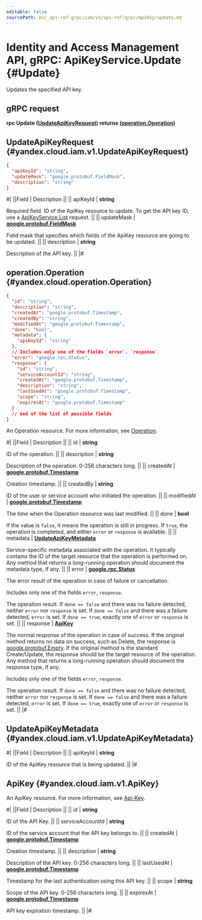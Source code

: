 ```yaml
---
editable: false
sourcePath: en/_api-ref-grpc/iam/v1/api-ref/grpc/ApiKey/update.md
---
```


# Identity and Access Management API, gRPC: ApiKeyService.Update {#Update}

Updates the specified API key.

## gRPC request

**rpc Update ([UpdateApiKeyRequest](#yandex.cloud.iam.v1.UpdateApiKeyRequest)) returns ([operation.Operation](#yandex.cloud.operation.Operation))**

## UpdateApiKeyRequest {#yandex.cloud.iam.v1.UpdateApiKeyRequest}

```json
{
  "apiKeyId": "string",
  "updateMask": "google.protobuf.FieldMask",
  "description": "string"
}
```

#|
||Field | Description ||
|| apiKeyId | **string**

Required field. ID of the ApiKey resource to update.
To get the API key ID, use a [ApiKeyService.List](/docs/iam/api-ref/grpc/ApiKey/list#List) request. ||
|| updateMask | **[google.protobuf.FieldMask](https://developers.google.com/protocol-buffers/docs/reference/csharp/class/google/protobuf/well-known-types/field-mask)**

Field mask that specifies which fields of the ApiKey resource are going to be updated. ||
|| description | **string**

Description of the API key. ||
|#

## operation.Operation {#yandex.cloud.operation.Operation}

```json
{
  "id": "string",
  "description": "string",
  "createdAt": "google.protobuf.Timestamp",
  "createdBy": "string",
  "modifiedAt": "google.protobuf.Timestamp",
  "done": "bool",
  "metadata": {
    "apiKeyId": "string"
  },
  // Includes only one of the fields `error`, `response`
  "error": "google.rpc.Status",
  "response": {
    "id": "string",
    "serviceAccountId": "string",
    "createdAt": "google.protobuf.Timestamp",
    "description": "string",
    "lastUsedAt": "google.protobuf.Timestamp",
    "scope": "string",
    "expiresAt": "google.protobuf.Timestamp"
  }
  // end of the list of possible fields
}
```

An Operation resource. For more information, see [Operation](/docs/api-design-guide/concepts/operation).

#|
||Field | Description ||
|| id | **string**

ID of the operation. ||
|| description | **string**

Description of the operation. 0-256 characters long. ||
|| createdAt | **[google.protobuf.Timestamp](https://developers.google.com/protocol-buffers/docs/reference/google.protobuf#timestamp)**

Creation timestamp. ||
|| createdBy | **string**

ID of the user or service account who initiated the operation. ||
|| modifiedAt | **[google.protobuf.Timestamp](https://developers.google.com/protocol-buffers/docs/reference/google.protobuf#timestamp)**

The time when the Operation resource was last modified. ||
|| done | **bool**

If the value is `false`, it means the operation is still in progress.
If `true`, the operation is completed, and either `error` or `response` is available. ||
|| metadata | **[UpdateApiKeyMetadata](#yandex.cloud.iam.v1.UpdateApiKeyMetadata)**

Service-specific metadata associated with the operation.
It typically contains the ID of the target resource that the operation is performed on.
Any method that returns a long-running operation should document the metadata type, if any. ||
|| error | **[google.rpc.Status](https://cloud.google.com/tasks/docs/reference/rpc/google.rpc#status)**

The error result of the operation in case of failure or cancellation.

Includes only one of the fields `error`, `response`.

The operation result.
If `done == false` and there was no failure detected, neither `error` nor `response` is set.
If `done == false` and there was a failure detected, `error` is set.
If `done == true`, exactly one of `error` or `response` is set. ||
|| response | **[ApiKey](#yandex.cloud.iam.v1.ApiKey)**

The normal response of the operation in case of success.
If the original method returns no data on success, such as Delete,
the response is [google.protobuf.Empty](https://developers.google.com/protocol-buffers/docs/reference/google.protobuf#google.protobuf.Empty).
If the original method is the standard Create/Update,
the response should be the target resource of the operation.
Any method that returns a long-running operation should document the response type, if any.

Includes only one of the fields `error`, `response`.

The operation result.
If `done == false` and there was no failure detected, neither `error` nor `response` is set.
If `done == false` and there was a failure detected, `error` is set.
If `done == true`, exactly one of `error` or `response` is set. ||
|#

## UpdateApiKeyMetadata {#yandex.cloud.iam.v1.UpdateApiKeyMetadata}

#|
||Field | Description ||
|| apiKeyId | **string**

ID of the ApiKey resource that is being updated. ||
|#

## ApiKey {#yandex.cloud.iam.v1.ApiKey}

An ApiKey resource. For more information, see [Api-Key](/docs/iam/concepts/authorization/api-key).

#|
||Field | Description ||
|| id | **string**

ID of the API Key. ||
|| serviceAccountId | **string**

ID of the service account that the API key belongs to. ||
|| createdAt | **[google.protobuf.Timestamp](https://developers.google.com/protocol-buffers/docs/reference/google.protobuf#timestamp)**

Creation timestamp. ||
|| description | **string**

Description of the API key. 0-256 characters long. ||
|| lastUsedAt | **[google.protobuf.Timestamp](https://developers.google.com/protocol-buffers/docs/reference/google.protobuf#timestamp)**

Timestamp for the last authentication using this API key. ||
|| scope | **string**

Scope of the API key. 0-256 characters long. ||
|| expiresAt | **[google.protobuf.Timestamp](https://developers.google.com/protocol-buffers/docs/reference/google.protobuf#timestamp)**

API key expiration timestamp. ||
|#